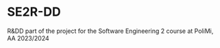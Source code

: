 # SE2R-DD
R&amp;DD part of the project for the Software Engineering 2 course at PoliMi, AA 2023/2024
